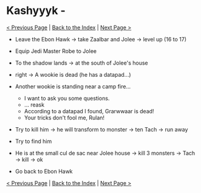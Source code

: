 # Kashyyyk - 

[< Previous Page](074_Kashyyyk.md)
| [Back to the Index](../index.md)
| [Next Page >](076_Manaan.md)



- Leave the Ebon Hawk -> take Zaalbar and Jolee -> level up (16 to 17)
- Equip Jedi Master Robe to Jolee


- To the shadow lands -> at the south of Jolee's house
- right -> A wookie is dead (he has a datapad...)
- Another wookie is standing near a camp fire...
    - I want to ask you some questions.
    - ... reask
    - According to a datapad I found, Grarwwaar is dead!
    - Your tricks don't fool me, Rulan!
- Try to kill him -> he will transform to monster -> ten Tach -> run away
- Try to find him
- He is at the small cul de sac near Jolee house -> kill 3 monsters -> Tach -> kill -> ok
- Go back to Ebon Hawk


[< Previous Page](074_Kashyyyk.md)
| [Back to the Index](../index.md)
| [Next Page >](076_Manaan.md)

